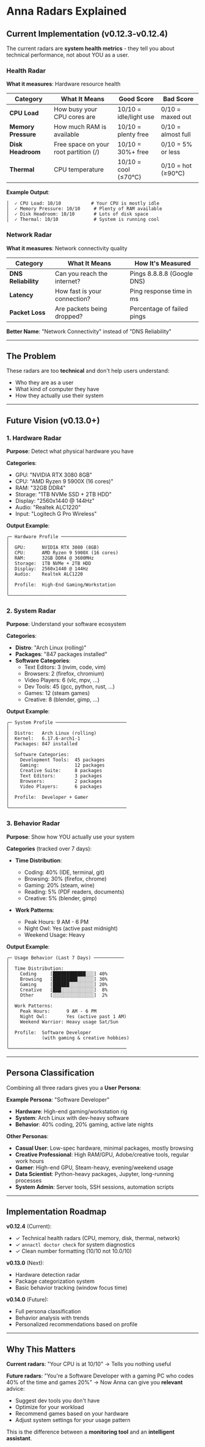 # Anna Radars Explained

## Current Implementation (v0.12.3-v0.12.4)

The current radars are **system health metrics** - they tell you about technical performance, not about YOU as a user.

### Health Radar

**What it measures**: Hardware resource health

| Category | What It Means | Good Score | Bad Score |
|----------|--------------|------------|-----------|
| **CPU Load** | How busy your CPU cores are | 10/10 = idle/light use | 0/10 = maxed out |
| **Memory Pressure** | How much RAM is available | 10/10 = plenty free | 0/10 = almost full |
| **Disk Headroom** | Free space on your root partition (/) | 10/10 = 30%+ free | 0/10 = 5% or less |
| **Thermal** | CPU temperature | 10/10 = cool (≤70°C) | 0/10 = hot (≥90°C) |

**Example Output**:
```
│  ✓ CPU Load: 10/10           # Your CPU is mostly idle
│  ✓ Memory Pressure: 10/10     # Plenty of RAM available
│  ✓ Disk Headroom: 10/10       # Lots of disk space
│  ✓ Thermal: 10/10             # System is running cool
```

### Network Radar

**What it measures**: Network connectivity quality

| Category | What It Means | How It's Measured |
|----------|--------------|-------------------|
| **DNS Reliability** | Can you reach the internet? | Pings 8.8.8.8 (Google DNS) |
| **Latency** | How fast is your connection? | Ping response time in ms |
| **Packet Loss** | Are packets being dropped? | Percentage of failed pings |

**Better Name**: "Network Connectivity" instead of "DNS Reliability"

---

## The Problem

These radars are too **technical** and don't help users understand:
- Who they are as a user
- What kind of computer they have
- How they actually use their system

---

## Future Vision (v0.13.0+)

### 1. Hardware Radar

**Purpose**: Detect what physical hardware you have

**Categories**:
- GPU: "NVIDIA RTX 3080 8GB"
- CPU: "AMD Ryzen 9 5900X (16 cores)"
- RAM: "32GB DDR4"
- Storage: "1TB NVMe SSD + 2TB HDD"
- Display: "2560x1440 @ 144Hz"
- Audio: "Realtek ALC1220"
- Input: "Logitech G Pro Wireless"

**Output Example**:
```
╭─ Hardware Profile ────────────────────────
│
│  GPU:      NVIDIA RTX 3080 (8GB)
│  CPU:      AMD Ryzen 9 5900X (16 cores)
│  RAM:      32GB DDR4 @ 3600MHz
│  Storage:  1TB NVMe + 2TB HDD
│  Display:  2560x1440 @ 144Hz
│  Audio:    Realtek ALC1220
│
│  Profile:  High-End Gaming/Workstation
│
╰───────────────────────────────────────────
```

### 2. System Radar

**Purpose**: Understand your software ecosystem

**Categories**:
- **Distro**: "Arch Linux (rolling)"
- **Packages**: "847 packages installed"
- **Software Categories**:
  - Text Editors: 3 (nvim, code, vim)
  - Browsers: 2 (firefox, chromium)
  - Video Players: 6 (vlc, mpv, ...)
  - Dev Tools: 45 (gcc, python, rust, ...)
  - Games: 12 (steam games)
  - Creative: 8 (blender, gimp, ...)

**Output Example**:
```
╭─ System Profile ──────────────────────────
│
│  Distro:   Arch Linux (rolling)
│  Kernel:   6.17.6-arch1-1
│  Packages: 847 installed
│
│  Software Categories:
│    Development Tools:  45 packages
│    Gaming:             12 packages
│    Creative Suite:     8 packages
│    Text Editors:       3 packages
│    Browsers:           2 packages
│    Video Players:      6 packages
│
│  Profile:  Developer + Gamer
│
╰───────────────────────────────────────────
```

### 3. Behavior Radar

**Purpose**: Show how YOU actually use your system

**Categories** (tracked over 7 days):
- **Time Distribution**:
  - Coding: 40% (IDE, terminal, git)
  - Browsing: 30% (firefox, chrome)
  - Gaming: 20% (steam, wine)
  - Reading: 5% (PDF readers, documents)
  - Creative: 5% (blender, gimp)

- **Work Patterns**:
  - Peak Hours: 9 AM - 6 PM
  - Night Owl: Yes (active past midnight)
  - Weekend Usage: Heavy

**Output Example**:
```
╭─ Usage Behavior (Last 7 Days) ───────────
│
│  Time Distribution:
│    Coding     [████████████░░░] 40%
│    Browsing   [█████████░░░░░░] 30%
│    Gaming     [██████░░░░░░░░░] 20%
│    Creative   [███░░░░░░░░░░░░]  8%
│    Other      [░░░░░░░░░░░░░░░]  2%
│
│  Work Patterns:
│    Peak Hours:      9 AM - 6 PM
│    Night Owl:       Yes (active past 1 AM)
│    Weekend Warrior: Heavy usage Sat/Sun
│
│  Profile:  Software Developer
│            (with gaming & creative hobbies)
│
╰───────────────────────────────────────────
```

---

## Persona Classification

Combining all three radars gives you a **User Persona**:

**Example Persona**: "Software Developer"
- **Hardware**: High-end gaming/workstation rig
- **System**: Arch Linux with dev-heavy software
- **Behavior**: 40% coding, 20% gaming, active late nights

**Other Personas**:
- **Casual User**: Low-spec hardware, minimal packages, mostly browsing
- **Creative Professional**: High RAM/GPU, Adobe/creative tools, regular work hours
- **Gamer**: High-end GPU, Steam-heavy, evening/weekend usage
- **Data Scientist**: Python-heavy packages, Jupyter, long-running processes
- **System Admin**: Server tools, SSH sessions, automation scripts

---

## Implementation Roadmap

**v0.12.4** (Current):
- ✓ Technical health radars (CPU, memory, disk, thermal, network)
- ✓ `annactl doctor check` for system diagnostics
- ✓ Clean number formatting (10/10 not 10.0/10)

**v0.13.0** (Next):
- Hardware detection radar
- Package categorization system
- Basic behavior tracking (window focus time)

**v0.14.0** (Future):
- Full persona classification
- Behavior analysis with trends
- Personalized recommendations based on profile

---

## Why This Matters

**Current radars**: "Your CPU is at 10/10"
→ Tells you nothing useful

**Future radars**: "You're a Software Developer with a gaming PC who codes 40% of the time and games 20%"
→ Now Anna can give you **relevant** advice:
  - Suggest dev tools you don't have
  - Optimize for your workload
  - Recommend games based on your hardware
  - Adjust system settings for your usage pattern

This is the difference between a **monitoring tool** and an **intelligent assistant**.
